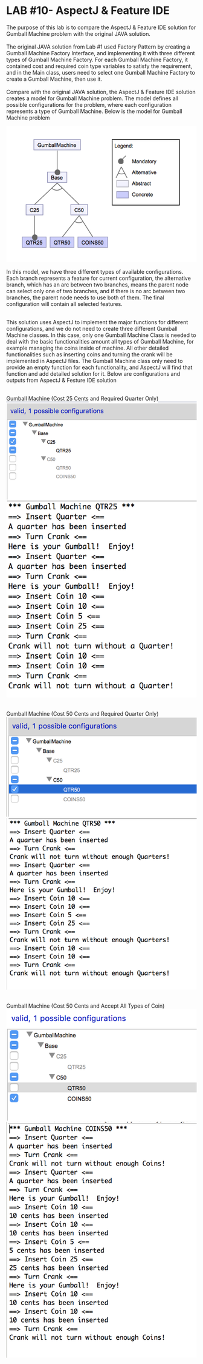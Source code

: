 # LAB #10- AspectJ & Feature IDE
The purpose of this lab is to compare the AspectJ & Feature IDE solution for Gumball Machine problem with the original JAVA solution. <br><br>
The original JAVA solution from Lab #1 used Factory Pattern by creating a Gumball Machine Factory Interface, and implementing it with three different types of Gumball Machine Factory. For each Gumball Machine Factory, it contained cost and required coin type variables to satisfy the requirement, and in the Main class, users need to select one Gumball Machine Factory to create a Gumball Machine, then use it.<br><br>
Compare with the original JAVA solution, the AspectJ & Feature IDE solution creates a model for Gumball Machine problem. The model defines all possible configurations for the problem, where each configuration represents a type of Gumball Machine. Below is the model for Gumball Machine problem<br>

![alt text](https://github.com/ShikangJin/cmpe202/blob/master/lab10/GumballMachineModel.png) <br>

In this model, we have three different types of available configurations. Each branch represents a feature for current configuration, the alternative branch, which has an arc between two branches, means the parent node can select only one of two branches, and if there is no arc between two branches, the parent node needs to use both of them. The final configuration will contain all selected features. <br><br> 

This solution uses AspectJ to implement the major functions for different configurations, and we do not need to create three different Gumball Machine classes. In this case, only one Gumball Machine Class is needed to deal with the basic functionalities amount all types of Gumball Machine, for example managing the coins inside of machine. All other detailed functionalities such as inserting coins and turning the crank will be implemented in AspectJ files. The Gumball Machine class only need to provide an empty function for each functionality, and AspectJ will find that function and add detailed solution for it. Below are configurations and outputs from AspectJ & Festure IDE solution<br><br>

Gumball Machine (Cost 25 Cents and Required Quarter Only) <br>
![alt text](https://github.com/ShikangJin/cmpe202/blob/master/lab10/ConfigureForMachine1.png) <br>
![alt text](https://github.com/ShikangJin/cmpe202/blob/master/lab10/OutputForMachine1.png) <br><br>

Gumball Machine (Cost 50 Cents and Required Quarter Only) <br>
![alt text](https://github.com/ShikangJin/cmpe202/blob/master/lab10/ConfigureForMachine2.png) <br>
![alt text](https://github.com/ShikangJin/cmpe202/blob/master/lab10/OutputForMachine2.png) <br><br>

Gumball Machine (Cost 50 Cents and Accept All Types of Coin) <br>
![alt text](https://github.com/ShikangJin/cmpe202/blob/master/lab10/ConfigureForMachine3.png) <br>
![alt text](https://github.com/ShikangJin/cmpe202/blob/master/lab10/OutputForMachine3.png) <br>
